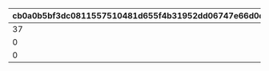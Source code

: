 |cb0a0b5bf3dc0811557510481d655f4b31952dd06747e66d0d4f5868497e1f17|ec309585d1d515830055664de1500b83065adbceb5b3df96edf4df8a8fd8332a|9dad7071a96a2fd1a8224b799071cf435341b3bb827f2497c877ca3712ba9fee|f32c24ecd7c934a772ae9aabd1767af30ff80d8ca516f6cca1e11a00a8bd5f2f|38f91f28812eaf8e101ce632398ddb8d22bb4cab5948d31cf6ef996bfa9026af|69571b85c215416431c99084fbe2e46c60350eef5d319283294f4830c9daa68b|276345baa36d44a98a5359d1f868dea44cb25eb08fbb9671a985c29524c4fa54|5efceb4dadebfcd3e36f647d3cb1b9bd9fad0008d52e4876fe38a276c091681b|c55d1f6482379b27b881cc9dc368ab2a46752016353e8f50ff72c68fffb09d58|5443986585e918dca13aeef3d5f195b2eb45963f9fc058bef5c4b8ceeef9b906|89f38332016a9455ff485eae5230b30406b4c4586a1bd9a9d56b7ba2a7e6dfbb|f3c89b0a309e38d27c78a443d0d5fa37eb0fa7e9618d6be6f5c7baff035ff5be|29781150700770e62970684308fc9d797ae78a0a564a69f41808653d9e9c3b68|402978d732c88c5c8f897641336e57f6bd46bee3c974f6901dcf82f5ecd48811|
| --- | --- | --- | --- | --- | --- | --- | --- | --- | --- | --- | --- | --- | --- |
|37|101|1|1|1|0|5|1.1|31008005|70|501010081|0|1|0|
|0|102|0|2|1|600|5|1|31008005|0|501010082|0|2|5|
|0|103|0|3|1|0|5|1.1|31008005|0|501010083|0|1|0|